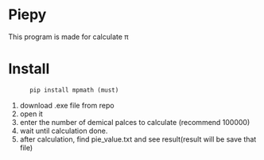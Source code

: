 # Piepy
This program is made for calculate π

# Install
``` python
      pip install mpmath (must)
```
1. download .exe file from repo
2. open it
3. enter the number of demical palces to calculate (recommend 100000)
4. wait until calculation done.
5. after calculation, find pie_value.txt and see result(result will be save that file)
